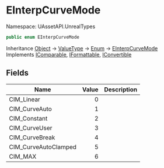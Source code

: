 # EInterpCurveMode

Namespace: UAssetAPI.UnrealTypes

```csharp
public enum EInterpCurveMode
```

Inheritance [Object](https://docs.microsoft.com/en-us/dotnet/api/system.object) → [ValueType](https://docs.microsoft.com/en-us/dotnet/api/system.valuetype) → [Enum](https://docs.microsoft.com/en-us/dotnet/api/system.enum) → [EInterpCurveMode](./uassetapi.unrealtypes.einterpcurvemode.md)<br>
Implements [IComparable](https://docs.microsoft.com/en-us/dotnet/api/system.icomparable), [IFormattable](https://docs.microsoft.com/en-us/dotnet/api/system.iformattable), [IConvertible](https://docs.microsoft.com/en-us/dotnet/api/system.iconvertible)

## Fields

| Name | Value | Description |
| --- | --: | --- |
| CIM_Linear | 0 |  |
| CIM_CurveAuto | 1 |  |
| CIM_Constant | 2 |  |
| CIM_CurveUser | 3 |  |
| CIM_CurveBreak | 4 |  |
| CIM_CurveAutoClamped | 5 |  |
| CIM_MAX | 6 |  |

